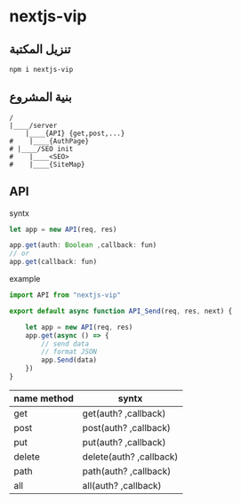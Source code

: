 # nextjs-vip
## تنزيل المكتبة 
```bash
npm i nextjs-vip
```

## بنية المشروع
```
/
|____/server
    |____{API} {get,post,...}
#    |____{AuthPage}
# |____/SEO init
#    |____<SEO>
#    |____{SiteMap}

```
## API

syntx
```js
let app = new API(req, res) 

app.get(auth: Boolean ,callback: fun)
// or
app.get(callback: fun)
```
example
```js
import API from "nextjs-vip"

export default async function API_Send(req, res, next) {

    let app = new API(req, res)
    app.get(async () => {
        // send data  
        // format JSON
        app.Send(data)
    })
}
```
|name method| syntx|
|---|---|
|get|get(auth? ,callback)
|post|post(auth? ,callback)
|put|put(auth? ,callback)
|delete|delete(auth? ,callback)
|path|path(auth? ,callback)
|all|all(auth? ,callback) 
